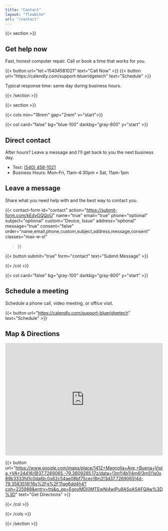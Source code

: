 ```yaml
---
title: "Contact"
layout: "flowbite"
url: "/contact"
---
```


{{< section >}}

<div class="text-center max-w-3xl mx-auto">
	<h2 class="text-2xl font-semibold mb-2">Get help now</h2>
	<p class="mb-4">Fast, honest computer repair. Call or book a time that works for you.</p>
	<div class="flex flex-wrap items-center justify-center gap-3">
		{{< button url="tel:+15404581021" text="Call Now" >}}
		{{< button url="https://calendly.com/support-blueridgetech" text="Schedule" >}}
	</div>
	<p class="mt-3 text-sm text-gray-600 dark:text-gray-300">Typical response time: same day during business hours.</p>
</div>

{{< /section >}}

{{< section >}}

{{< cols min="18rem" gap="2rem" v="start">}}

{{< col card="false" bg="blue-100" darkbg="gray-800" y="start" >}}

## Direct contact

After hours? Leave a message and I'll get back to you the next business day.

- Text: <a href="tel:+5404581021">(540) 458-1021</a>
- Business Hours: Mon–Fri, 11am–4:30pm • Sat, 11am-1pm


## Leave a message

Share what you need help with and the best way to contact you.

{{< contact-form
	id="contact"
	action="https://submit-form.com/kEdvGQQoU"
	name="true"
	email="true"
	phone="optional"
	subject="optional"
	custom="Device, Issue"
	address="optional"
	message="true"
	consent="false"
	order="name,email,phone,custom,subject,address,message,consent"
	classes="max-w-xl"
>}}

{{< button submit="true" form="contact" text="Submit Message" >}}

{{< /col >}}

{{< col card="false" bg="gray-100" darkbg="gray-800" y="start" >}}


## Schedule a meeting

Schedule a phone call, video meeting, or office visit.

{{< button url="https://calendly.com/support-blueridgetech" text="Schedule" >}}


## Map & Directions

<iframe src="https://www.google.com/maps/embed?pb=!1m18!1m12!1m3!1d3155.6920148616578!2d-79.36092652190648!3d37.72690647199759!2m3!1f0!2f0!3f0!3m2!1i1024!2i768!4f13.1!3m3!1m2!1s0x89b333ba64768395%3A0xcb4826ba71e5dd57!2sBlueridgeTech!5e0!3m2!1sen!2sus!4v1761167263223!5m2!1sen!2sus" width="100%" height="360" style="border:0;" allowfullscreen="" loading="lazy" referrerpolicy="no-referrer-when-downgrade"></iframe>

{{< button url="https://www.google.com/maps/place/1412+Magnolia+Ave,+Buena+Vista,+VA+24416/@37.7269065,-79.3609265,17z/data=!3m1!4b1!4m6!3m5!1s0x89b3333fd1c0da6b:0x62c54ae08bf75cec!8m2!3d37.7269065!4d-79.3583516!16s%2Fg%2F11gg6dd4h4?coh=225988&entry=tts&g_ep=EgoyMDI0MTEwNi4wIPu8ASoASAFQAw%3D%3D" text="Get Directions" >}}

{{< /col >}}

{{< /cols >}}

{{< /section >}}
